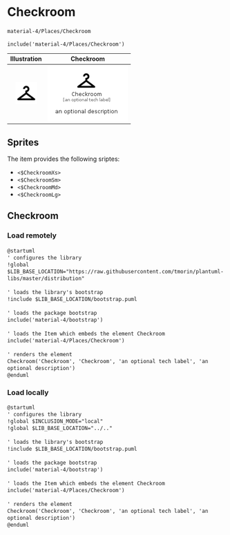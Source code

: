 # Checkroom


```text
material-4/Places/Checkroom
```

```text
include('material-4/Places/Checkroom')
```



| Illustration | Checkroom |
| :---: | :---: |
| ![illustration for Illustration](../../material-4/Places/Checkroom.png) | ![illustration for Checkroom](../../material-4/Places/Checkroom.Local.png) |



## Sprites
The item provides the following sriptes:

- `<$CheckroomXs>`
- `<$CheckroomSm>`
- `<$CheckroomMd>`
- `<$CheckroomLg>`





## Checkroom

### Load remotely
```plantuml
@startuml
' configures the library
!global $LIB_BASE_LOCATION="https://raw.githubusercontent.com/tmorin/plantuml-libs/master/distribution"

' loads the library's bootstrap
!include $LIB_BASE_LOCATION/bootstrap.puml

' loads the package bootstrap
include('material-4/bootstrap')

' loads the Item which embeds the element Checkroom
include('material-4/Places/Checkroom')

' renders the element
Checkroom('Checkroom', 'Checkroom', 'an optional tech label', 'an optional description')
@enduml
```

### Load locally
```plantuml
@startuml
' configures the library
!global $INCLUSION_MODE="local"
!global $LIB_BASE_LOCATION="../.."

' loads the library's bootstrap
!include $LIB_BASE_LOCATION/bootstrap.puml

' loads the package bootstrap
include('material-4/bootstrap')

' loads the Item which embeds the element Checkroom
include('material-4/Places/Checkroom')

' renders the element
Checkroom('Checkroom', 'Checkroom', 'an optional tech label', 'an optional description')
@enduml
```

